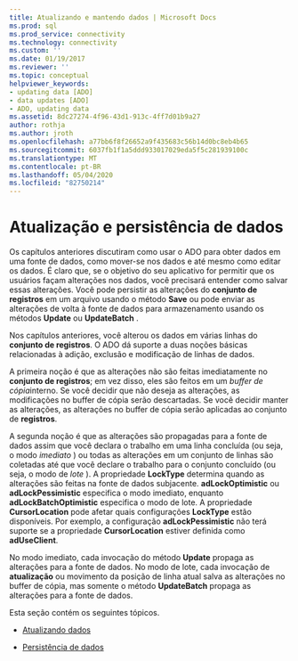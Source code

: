```yaml
---
title: Atualizando e mantendo dados | Microsoft Docs
ms.prod: sql
ms.prod_service: connectivity
ms.technology: connectivity
ms.custom: ''
ms.date: 01/19/2017
ms.reviewer: ''
ms.topic: conceptual
helpviewer_keywords:
- updating data [ADO]
- data updates [ADO]
- ADO, updating data
ms.assetid: 8dc27274-4f96-43d1-913c-4ff7d01b9a27
author: rothja
ms.author: jroth
ms.openlocfilehash: a77bb6f8f26652a9f435683c56b14d0bc8eb4b65
ms.sourcegitcommit: 6037fb1f1a5ddd933017029eda5f5c281939100c
ms.translationtype: MT
ms.contentlocale: pt-BR
ms.lasthandoff: 05/04/2020
ms.locfileid: "82750214"
---
```

# <a name="updating-and-persisting-data"></a>Atualização e persistência de dados
Os capítulos anteriores discutiram como usar o ADO para obter dados em uma fonte de dados, como mover-se nos dados e até mesmo como editar os dados. É claro que, se o objetivo do seu aplicativo for permitir que os usuários façam alterações nos dados, você precisará entender como salvar essas alterações. Você pode persistir as alterações do **conjunto de registros** em um arquivo usando o método **Save** ou pode enviar as alterações de volta à fonte de dados para armazenamento usando os métodos **Update** ou **UpdateBatch** .  
  
 Nos capítulos anteriores, você alterou os dados em várias linhas do **conjunto de registros**. O ADO dá suporte a duas noções básicas relacionadas à adição, exclusão e modificação de linhas de dados.  
  
 A primeira noção é que as alterações não são feitas imediatamente no **conjunto de registros**; em vez disso, eles são feitos em um *buffer de cópia*interno. Se você decidir que não deseja as alterações, as modificações no buffer de cópia serão descartadas. Se você decidir manter as alterações, as alterações no buffer de cópia serão aplicadas ao conjunto de **registros**.  
  
 A segunda noção é que as alterações são propagadas para a fonte de dados assim que você declara o trabalho em uma linha concluída (ou seja, o modo *imediato* ) ou todas as alterações em um conjunto de linhas são coletadas até que você declare o trabalho para o conjunto concluído (ou seja, o modo de *lote* ). A propriedade **LockType** determina quando as alterações são feitas na fonte de dados subjacente. **adLockOptimistic** ou **adLockPessimistic** especifica o modo imediato, enquanto **adLockBatchOptimistic** especifica o modo de lote. A propriedade **CursorLocation** pode afetar quais configurações **LockType** estão disponíveis. Por exemplo, a configuração **adLockPessimistic** não terá suporte se a propriedade **CursorLocation** estiver definida como **adUseClient**.  
  
 No modo imediato, cada invocação do método **Update** propaga as alterações para a fonte de dados. No modo de lote, cada invocação de **atualização** ou movimento da posição de linha atual salva as alterações no buffer de cópia, mas somente o método **UpdateBatch** propaga as alterações para a fonte de dados.  
  
 Esta seção contém os seguintes tópicos.  
  
-   [Atualizando dados](../../../ado/guide/data/updating-data.md)  
  
-   [Persistência de dados](../../../ado/guide/data/persisting-data.md)
